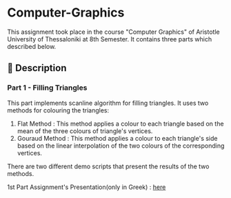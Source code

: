 # Computer-Graphics
This assignment took place in the course "Computer Graphics" of Aristotle University of Thessaloniki at 8th Semester. It contains three parts which described below.

## :ledger: Description 
### Part 1 - Filling Triangles
This part implements scanline algorithm for filling triangles. It uses two methods for colouring the triangles:
1. Flat Method : This method applies a colour to each triangle based on the mean of the three colours of triangle's vertices.
2. Gouraud Method : This method applies a colour to each triangle's side based on the linear interpolation of the two colours of the corresponding vertices.

There are two different demo scripts that present the results of the two methods.

1st Part Assignment's Presentation(only in Greek) : [here](../hw1_2021.pdf)
